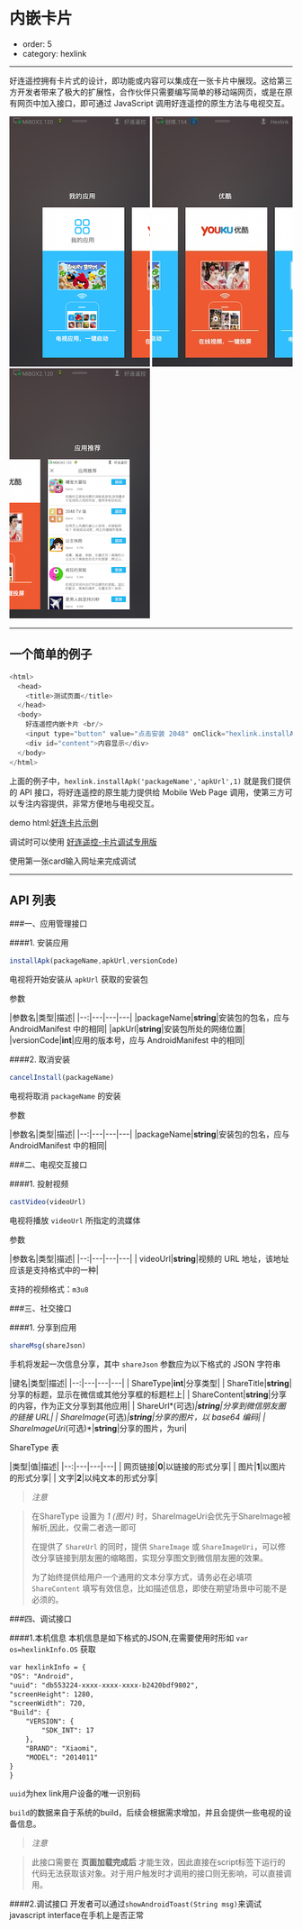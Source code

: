 # 内嵌卡片

- order: 5
- category: hexlink

---

好连遥控拥有卡片式的设计，即功能或内容可以集成在一张卡片中展现。这给第三方开发者带来了极大的扩展性，合作伙伴只需要编写简单的移动端网页，或是在原有网页中加入接口，即可通过 JavaScript 调用好连遥控的原生方法与电视交互。

![card_image1](../static/card-1.png)
![card_image2](../static/card-2.png)
![card_image3](../static/card-3.png)

---

## 一个简单的例子

```javascript
<html>
  <head>
    <title>测试页面</title>
  </head>
  <body>
    好连遥控内嵌卡片 <br/>
    <input type="button" value="点击安装 2048" onClick="hexlink.installApk('naozine.games.tv2048','http://apps.hihex.com/tv2048/2048plus-signed.apk',18);" /><br/>
    <div id="content">内容显示</div>
  </body>
</html>
```

上面的例子中，`hexlink.installApk('packageName','apkUrl',1)` 就是我们提供的 API 接口，将好连遥控的原生能力提供给 Mobile Web Page 调用，使第三方可以专注内容提供，非常方便地与电视交互。

demo html:[好连卡片示例](../demo/hexlinkcard.html)

调试时可以使用 [好连遥控-卡片调试专用版](../demo/hexlink-card-debugger.apk)

使用第一张card输入网址来完成调试
<!--demo: hexlink-android commit 052c3c4, base on v1.3.5 released-->

---
## API 列表

###一、应用管理接口

####1. 安装应用

```javascript
installApk(packageName,apkUrl,versionCode)
```

电视将开始安装从 `apkUrl` 获取的安装包

参数

|参数名|类型|描述|
|--:|---|---|---|
|packageName|**string**|安装包的包名，应与 AndroidManifest 中的相同|
|apkUrl|**string**|安装包所处的网络位置|
|versionCode|**int**|应用的版本号，应与 AndroidManifest 中的相同|

####2. 取消安装

```javascript
cancelInstall(packageName)
```

电视将取消 `packageName` 的安装

参数

|参数名|类型|描述|
|--:|---|---|---|
|packageName|**string**|安装包的包名，应与 AndroidManifest 中的相同|


###二、电视交互接口

####1. 投射视频

```javascript
castVideo(videoUrl)
```

电视将播放 `videoUrl` 所指定的流媒体

参数

|参数名|类型|描述|
|--:|---|---|---|
| videoUrl|**string**|视频的 URL 地址，该地址应该是支持格式中的一种|

支持的视频格式：`m3u8`

###三、社交接口

####1. 分享到应用

```javascript
shareMsg(shareJson)
```

手机将发起一次信息分享，其中 `shareJson` 参数应为以下格式的 JSON 字符串

|键名|类型|描述|
|--:|---|---|---|
| ShareType|**int**|分享类型|
| ShareTitle|**string**|分享的标题，显示在微信或其他分享框的标题栏上|
| ShareContent|**string**|分享的内容，作为正文分享到其他应用|
| ShareUrl*(可选)*|**string**|分享到微信朋友圈的链接 URL|
| ShareImage*(可选)*|**string**|分享的图片，以 base64 编码|
| ShareImageUri*(可选)*|**string**|分享的图片，为uri|

ShareType 表

|类型|值|描述|
|--:|---|---|---|
| 网页链接|**0**|以链接的形式分享|
| 图片|**1**|以图片的形式分享|
| 文字|**2**|以纯文本的形式分享|

> *注意*

> 在ShareType 设置为 *1 (图片)* 时，ShareImageUri会优先于ShareImage被解析,因此，仅需二者选一即可
>
> 在提供了 `ShareUrl` 的同时，提供 `ShareImage` 或 `ShareImageUri`，可以修改分享链接到朋友圈的缩略图，实现分享图文到微信朋友圈的效果。
>
> 为了始终提供给用户一个通用的文本分享方式，请务必在必填项 `ShareContent` 填写有效信息，比如描述信息，即使在期望场景中可能不是必须的。


###四、调试接口

####1.本机信息
本机信息是如下格式的JSON,在需要使用时形如 `var os=hexlinkInfo.OS` 获取

    var hexlinkInfo = {
    "OS": "Android",
    "uuid": "db553224-xxxx-xxxx-xxxx-b2420bdf9802",
    "screenHeight": 1280,
    "screenWidth": 720,
    "Build": {
        "VERSION": {
            "SDK_INT": 17
        },
        "BRAND": "Xiaomi",
        "MODEL": "2014011"
    }
    }
`uuid`为hex link用户设备的唯一识别码

`build`的数据来自于系统的build，后续会根据需求增加，并且会提供一些电视的设备信息。

> *注意*

> 此接口需要在 **页面加载完成后** 才能生效，因此直接在script标签下运行的代码无法获取该对象。对于用户触发时才调用的接口则无影响，可以直接调用。

####2.调试接口
开发者可以通过`showAndroidToast(String msg)`来调试javascript interface在手机上是否正常

